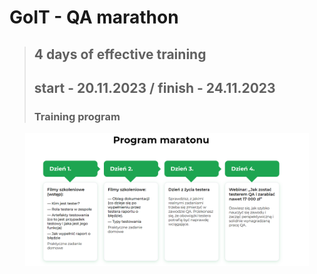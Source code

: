 # GoIT - QA marathon
> ## 4 days of effective training 
> ## start - 20.11.2023 / finish - 24.11.2023
> ### Training program

<p align="center"><img src="https://github.com/lilapila/lilapila/blob/49fe12aaa87ccb8cc7a1a4d96ec5321dbaea9dba/program.png" alt="Image by GoIT" width="90%" height="90%"></p>
 


